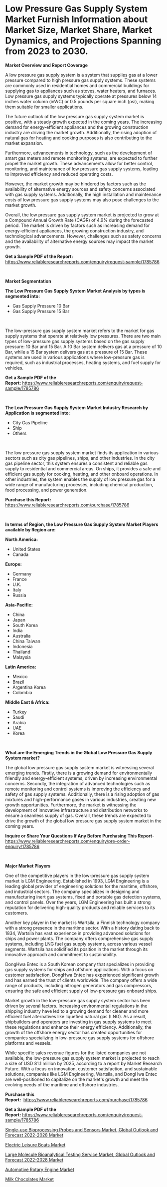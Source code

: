 <p><h1>Low Pressure Gas Supply System Market Furnish Information about Market Size, Market Share, Market Dynamics, and Projections Spanning from 2023 to 2030.</h1></p><p><strong>Market Overview and Report Coverage</strong></p>
<p><p>A low pressure gas supply system is a system that supplies gas at a lower pressure compared to high pressure gas supply systems. These systems are commonly used in residential homes and commercial buildings for supplying gas to appliances such as stoves, water heaters, and furnaces. Low pressure gas supply systems typically operate at pressures below 14 inches water column (inWC) or 0.5 pounds per square inch (psi), making them suitable for smaller applications.</p><p>The future outlook of the low pressure gas supply system market is positive, with a steady growth expected in the coming years. The increasing demand for energy-efficient appliances and the growing construction industry are driving the market growth. Additionally, the rising adoption of natural gas for heating and cooking purposes is also contributing to the market expansion.</p><p>Furthermore, advancements in technology, such as the development of smart gas meters and remote monitoring systems, are expected to further propel the market growth. These advancements allow for better control, monitoring, and maintenance of low pressure gas supply systems, leading to improved efficiency and reduced operating costs.</p><p>However, the market growth may be hindered by factors such as the availability of alternative energy sources and safety concerns associated with gas supply systems. Additionally, the high installation and maintenance costs of low pressure gas supply systems may also pose challenges to the market growth.</p><p>Overall, the low pressure gas supply system market is projected to grow at a Compound Annual Growth Rate (CAGR) of 4.9% during the forecasted period. The market is driven by factors such as increasing demand for energy-efficient appliances, the growing construction industry, and technological advancements. However, challenges such as safety concerns and the availability of alternative energy sources may impact the market growth.</p></p>
<p><strong>Get a Sample PDF of the Report:</strong> <a href="https://www.reliableresearchreports.com/enquiry/request-sample/1785786">https://www.reliableresearchreports.com/enquiry/request-sample/1785786</a></p>
<p>&nbsp;</p>
<p><strong>Market Segmentation</strong></p>
<p><strong>The Low Pressure Gas Supply System Market Analysis by types is segmented into:</strong></p>
<p><ul><li>Gas Supply Pressure 10 Bar</li><li>Gas Supply Pressure 15 Bar</li></ul></p>
<p>&nbsp;</p>
<p><p>The low-pressure gas supply system market refers to the market for gas supply systems that operate at relatively low pressures. There are two main types of low-pressure gas supply systems based on the gas supply pressure: 10 Bar and 15 Bar. A 10 Bar system delivers gas at a pressure of 10 Bar, while a 15 Bar system delivers gas at a pressure of 15 Bar. These systems are used in various applications where low-pressure gas is required, such as industrial processes, heating systems, and fuel supply for vehicles.</p></p>
<p><strong>Get a Sample PDF of the Report:</strong>&nbsp;<a href="https://www.reliableresearchreports.com/enquiry/request-sample/1785786">https://www.reliableresearchreports.com/enquiry/request-sample/1785786</a></p>
<p>&nbsp;</p>
<p><strong>The Low Pressure Gas Supply System Market Industry Research by Application is segmented into:</strong></p>
<p><ul><li>City Gas Pipeline</li><li>Ship</li><li>Others</li></ul></p>
<p>&nbsp;</p>
<p><p>The low pressure gas supply system market finds its application in various sectors such as city gas pipelines, ships, and other industries. In the city gas pipeline sector, this system ensures a consistent and reliable gas supply to residential and commercial areas. On ships, it provides a safe and efficient gas supply for cooking, heating, and other onboard operations. In other industries, the system enables the supply of low pressure gas for a wide range of manufacturing processes, including chemical production, food processing, and power generation.</p></p>
<p><strong>Purchase this Report:</strong>&nbsp; <a href="https://www.reliableresearchreports.com/purchase/1785786">https://www.reliableresearchreports.com/purchase/1785786</a></p>
<p>&nbsp;</p>
<p><strong>In terms of Region, the Low Pressure Gas Supply System Market Players available by Region are:</strong></p>
<p>
    <p> <strong> North America: </strong>
        <ul>
            <li>United States</li>
            <li>Canada</li>
        </ul>
        </p> 
    <p> <strong> Europe: </strong>
        <ul>
            <li>Germany</li>
            <li>France</li>
            <li>U.K.</li>
            <li>Italy</li>
            <li>Russia</li>
        </ul>
        </p> 
    <p> <strong> Asia-Pacific: </strong>
        <ul>
            <li>China</li>
            <li>Japan</li>
            <li>South Korea</li>
            <li>India</li>
            <li>Australia</li>
            <li>China Taiwan</li>
            <li>Indonesia</li>
            <li>Thailand</li>
            <li>Malaysia</li>
        </ul>
        </p> 
    <p> <strong> Latin America: </strong>
        <ul>
            <li>Mexico</li>
            <li>Brazil</li>
            <li>Argentina Korea</li>
            <li>Colombia</li>
        </ul>
        </p> 
    <p> <strong> Middle East & Africa: </strong>
        <ul>
            <li>Turkey</li>
            <li>Saudi</li>
            <li>Arabia</li>
            <li>UAE</li>
            <li>Korea</li>
        </ul>
    </p>
    </p>
<p>&nbsp;</p>
<p><strong>What are the Emerging Trends in the Global Low Pressure Gas Supply System market?</strong></p>
<p><p>The global low pressure gas supply system market is witnessing several emerging trends. Firstly, there is a growing demand for environmentally friendly and energy-efficient systems, driven by increasing environmental concerns. Secondly, the integration of advanced technologies such as remote monitoring and control systems is improving the efficiency and safety of gas supply systems. Additionally, there is a rising adoption of gas mixtures and high-performance gases in various industries, creating new growth opportunities. Furthermore, the market is witnessing the development of innovative infrastructure and distribution networks to ensure a seamless supply of gas. Overall, these trends are expected to drive the growth of the global low pressure gas supply system market in the coming years.</p></p>
<p><strong>Inquire or Share Your Questions If Any Before Purchasing This Report</strong>- <a href="https://www.reliableresearchreports.com/enquiry/pre-order-enquiry/1785786">https://www.reliableresearchreports.com/enquiry/pre-order-enquiry/1785786</a></p>
<p>&nbsp;</p>
<p><strong>Major Market Players</strong></p>
<p><p>One of the competitive players in the low-pressure gas supply system market is LGM Engineering. Established in 1993, LGM Engineering is a leading global provider of engineering solutions for the maritime, offshore, and industrial sectors. The company specializes in designing and manufacturing inert gas systems, fixed and portable gas detection systems, and control panels. Over the years, LGM Engineering has built a strong reputation for delivering high-quality products and reliable services to its customers.</p><p>Another key player in the market is Wartsila, a Finnish technology company with a strong presence in the maritime sector. With a history dating back to 1834, Wartsila has vast experience in providing advanced solutions for ships and power plants. The company offers comprehensive gas supply systems, including LNG fuel gas supply systems, across various vessel segments. Wartsila has solidified its position in the market through its innovative approach and commitment to sustainability.</p><p>DongHwa Entec is a South Korean company that specializes in providing gas supply systems for ships and offshore applications. With a focus on customer satisfaction, DongHwa Entec has experienced significant growth and has earned the trust of clients worldwide. The company offers a wide range of products, including nitrogen generators and gas compressors, ensuring the safe and efficient supply of low-pressure gas onboard ships.</p><p>Market growth in the low-pressure gas supply system sector has been driven by several factors. Increasing environmental regulations in the shipping industry have led to a growing demand for cleaner and more efficient fuel alternatives like liquefied natural gas (LNG). As a result, shipbuilders and operators are investing in gas supply systems to meet these regulations and enhance their energy efficiency. Additionally, the growth of the offshore energy sector has created opportunities for companies specializing in low-pressure gas supply systems for offshore platforms and vessels.</p><p>While specific sales revenue figures for the listed companies are not available, the low-pressure gas supply system market is projected to reach a size of USD 81.1 million by 2025, according to a report by Market Research Future. With a focus on innovation, customer satisfaction, and sustainable solutions, companies like LGM Engineering, Wartsila, and DongHwa Entec are well-positioned to capitalize on the market's growth and meet the evolving needs of the maritime and offshore industries.</p></p>
<p><strong>Purchase this Report:</strong>&nbsp;&nbsp;<a href="https://www.reliableresearchreports.com/purchase/1785786">https://www.reliableresearchreports.com/purchase/1785786</a></p>
<p></p>
<p><strong>Get a Sample PDF of the Report:</strong>&nbsp;<a href="https://www.reliableresearchreports.com/enquiry/request-sample/1785786">https://www.reliableresearchreports.com/enquiry/request-sample/1785786</a></p>
<p><p><a href="https://medium.com/@janbogisich/single-use-bioprocessing-probes-and-sensors-market-global-outlook-and-forecast-2022-2028-market-5c48f48956db">Single-use Bioprocessing Probes and Sensors Market, Global Outlook and Forecast 2022-2028 Market</a></p><p><a href="https://www.linkedin.com/pulse/decoding-electric-leisure-boats-market-deep-dive-latest-trends/">Electric Leisure Boats Market</a></p><p><a href="https://medium.com/@jenniebrown07/large-molecule-bioanalytical-testing-service-market-global-outlook-and-forecast-2022-2028-market-eb0c171b0a15">Large Molecule Bioanalytical Testing Service Market, Global Outlook and Forecast 2022-2028 Market</a></p><p><a href="https://www.linkedin.com/pulse/automotive-rotary-engine-market-share-amp-new-trends-analysis/">Automotive Rotary Engine Market</a></p><p><a href="https://www.linkedin.com/pulse/milk-chocolates-market-size-2023-2030-global-industrial/">Milk Chocolates Market</a></p></p>